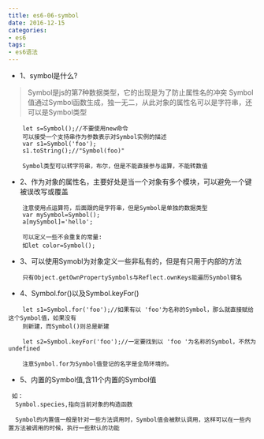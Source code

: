 ```yaml
---
title: es6-06-symbol
date: 2016-12-15
categories:
- es6
tags: 
- es6语法
---
```


+ 1、symbol是什么?
>  Symbol是js的第7种数据类型，它的出现是为了防止属性名的冲突
   Symbol值通过Symbol函数生成，独一无二，从此对象的属性名可以是字符串，还可以是Symbol类型
```
    let s=Symbol();//不要使用new命令
    可以接受一个支持串作为参数表示对Symbol实例的描述
    var s1=Symbol('foo');
    s1.toString();//"Symbol(foo)"
    
    Symbol类型可以转字符串，布尔，但是不能直接参与运算，不能转数值
```

+ 2、作为对象的属性名，主要好处是当一个对象有多个模块，可以避免一个键被误改写或覆盖
```
    注意使用点运算符，后面跟的是字符串，但是Symbol是单独的数据类型
    var mySymbol=Symbol();
    a[mySymbol]='hello';
    
    可以定义一些不会重复的常量:
    如let color=Symbol();
```

+ 3、可以使用Symobl为对象定义一些非私有的，但是有只用于内部的方法
```
    只有Object.getOwnPropertySymbols与Reflect.ownKeys能遍历Symbol键名
```

+ 4、Symbol.for()以及Symbol.keyFor()
```
    let s1=Symbol.for('foo');//如果有以 'foo'为名称的Symbol，那么就直接赋给这个Symbol值，如果没有
    则新建，而Symbol()则总是新建
    
    let s2=Symbol.keyFor('foo');//一定要找到以 'foo '为名称的Symbol，不然为undefined
    
    注意Symbol.for为Symbol值登记的名字是全局环境的。
```

+ 5、内置的Symbol值,含11个内置的Symbol值
```
 如：
  Symbol.species,指向当前对象的构造函数
  
  Symbol的内置值一般是针对一些方法调用时，Symbol值会被默认调用，这样可以在一些内置方法被调用的时候，执行一些默认的功能
```